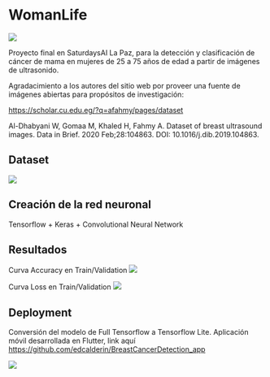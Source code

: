 # WomanLife
<img src="https://drive.google.com/uc?id=1ZQmWLodX5i-AuOxxwJUMwWIhyC9mGTy9"/>

Proyecto final en SaturdaysAI La Paz, para la detección y clasificación de cáncer de mama en mujeres de 25 a 75 años de edad a partir de imágenes de ultrasonido.

Agradacimiento a los autores del sitio web por proveer una fuente de imágenes abiertas para propósitos de investigación:

https://scholar.cu.edu.eg/?q=afahmy/pages/dataset

Al-Dhabyani W, Gomaa M, Khaled H, Fahmy A. Dataset of breast ultrasound images. Data in Brief. 2020 Feb;28:104863. DOI: 10.1016/j.dib.2019.104863.

## Dataset
<img src="https://drive.google.com/uc?id=1dSdr8MaUYMjscFJhMxQCujus_-9n_isk"/>

## Creación de la red neuronal
Tensorflow + Keras + Convolutional Neural Network

## Resultados

Curva Accuracy en Train/Validation
<img src="https://drive.google.com/uc?id=1bt1PMxEvajfTk6QLLUH-KkelXjU8uIPb"/>

Curva Loss en Train/Validation
<img src="https://drive.google.com/uc?id=1Qa_pQCyC2d_k9fH0wTj22u9DTPnXt3QH"/>

## Deployment
Conversión del modelo de Full Tensorflow a Tensorflow Lite. 
Aplicación móvil desarrollada en Flutter, link aquí https://github.com/edcalderin/BreastCancerDetection_app

<img src="https://drive.google.com/uc?id=1Y69yszJl4HJWtUxfCqBLBb51CbRDGiVZ"/>
